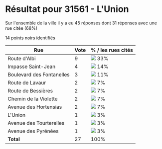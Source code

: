# Résultat pour 31561 - L'Union

Sur l'ensemble de la ville il y a eu 45 réponses dont 31 réponses avec une rue citée (68%)

14 points noirs identifiés

| Rue | Vote | % / les rues cités|
|-----|------|-------------------|
| Route d'Albi | 9 | <img src="../../img/bar_33.gif" />&nbsp;33%|
| Impasse Saint-Jean | 4 | <img src="../../img/bar_14.gif" />&nbsp;14%|
| Boulevard des Fontanelles | 3 | <img src="../../img/bar_11.gif" />&nbsp;11%|
| Route de Lavaur | 2 | <img src="../../img/bar_7.gif" />&nbsp;7%|
| Route de Bessières | 2 | <img src="../../img/bar_7.gif" />&nbsp;7%|
| Chemin de la Violette | 2 | <img src="../../img/bar_7.gif" />&nbsp;7%|
| Avenue des Hortensias | 2 | <img src="../../img/bar_7.gif" />&nbsp;7%|
| L'Union | 1 | <img src="../../img/bar_3.gif" />&nbsp;3%|
| Avenue des Tourterelles | 1 | <img src="../../img/bar_3.gif" />&nbsp;3%|
| Avenue des Pyrénées | 1 | <img src="../../img/bar_3.gif" />&nbsp;3%|
| **Total** | 27 | 100%|
